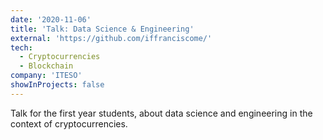 ```yaml
---
date: '2020-11-06'
title: 'Talk: Data Science & Engineering'
external: 'https://github.com/iffranciscome/'
tech:
  - Cryptocurrencies
  - Blockchain
company: 'ITESO'
showInProjects: false
---
```


Talk for the first year students, about data science and engineering in the context of cryptocurrencies. 
